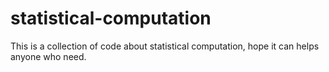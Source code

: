 # statistical-computation
This is a collection of code about statistical computation, hope it can helps anyone who need.

